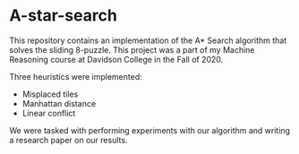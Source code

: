 # A-star-search

This repository contains an implementation of the A* Search algorithm that solves the sliding 8-puzzle. This project was a part of my Machine Reasoning course at Davidson College in the Fall of 2020. 

Three heuristics were implemented:
  - Misplaced tiles
  - Manhattan distance
  - Linear conflict

We were tasked with performing experiments with our algorithm and writing a research paper on our results.
